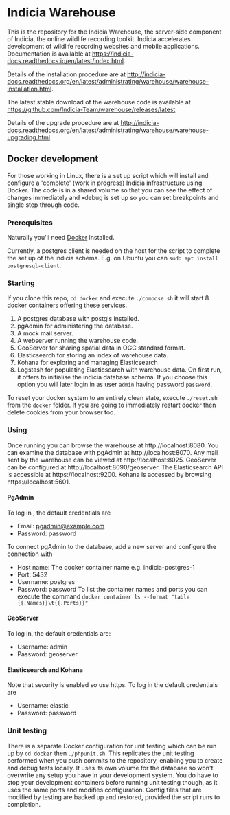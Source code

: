# Indicia Warehouse

This is the repository for the Indicia Warehouse, the server-side component of Indicia, the online wildlife recording
toolkit. Indicia accelerates development of wildlife recording websites and mobile applications. Documentation is
available at https://indicia-docs.readthedocs.io/en/latest/index.html.

Details of the installation procedure are at
http://indicia-docs.readthedocs.org/en/latest/administrating/warehouse/warehouse-installation.html.

The latest stable download of the warehouse code is available at https://github.com/Indicia-Team/warehouse/releases/latest

Details of the upgrade procedure are at
http://indicia-docs.readthedocs.org/en/latest/administrating/warehouse/warehouse-upgrading.html.

## Docker development
For those working in Linux, there is a set up script which will install
and configure a 'complete' (work in progress) Indicia infrastructure using
Docker. The code is in a shared volume so that you can see the effect of
changes immediately and xdebug is set up so you can set breakpoints and
single step through code.

### Prerequisites
Naturally you'll need [Docker](https://docs.docker.com/engine/install/) installed.

Currently, a postgres client is needed on the host for the script to complete the set
up of the indicia schema. E.g. on Ubuntu you can
`sudo apt install postgresql-client`.

### Starting
If you clone this repo, `cd docker` and execute `./compose.sh` it will start
8 docker containers offering these services.
1. A postgres database with postgis installed.
1. pgAdmin for administering the database.
1. A mock mail server.
1. A webserver running the warehouse code.
1. GeoServer for sharing spatial data in OGC standard format.
1. Elasticsearch for storing an index of warehouse data.
1. Kohana for exploring and managing Elasticsearch
1. Logstash for populating Elasticsearch with warehouse data.
On first run, it offers to initialise the indicia database schema.
If you choose this option you will later login in as user `admin` having
password `password`.

To reset your docker system to an entirely clean state, execute `./reset.sh`
from the `docker` folder.
If you are going to immediately restart docker then delete cookies from
your browser too.

### Using
Once running you can browse the warehouse at http://localhost:8080.
You can examine the database with pgAdmin at http://localhost:8070.
Any mail sent by the warehouse can be viewed at http://localhost:8025.
GeoServer can be configured at http://localhost:8090/geoserver.
The Elasticsearch API is accessible at https://localhost:9200.
Kohana is accessed by browsing https://localhost:5601.

#### PgAdmin
To log in , the default credentials are
 - Email: pgadmin@example.com
 - Password: password

To connect pgAdmin to the database, add a new server and configure the
connection with
 - Host name: The docker container name e.g. indicia-postgres-1
 - Port: 5432
 - Username: postgres
 - Password: password
To list the container names and ports you can execute the command
`docker container ls --format "table {{.Names}}\t{{.Ports}}"`

#### GeoServer
To log in, the default credentials are:
 - Username: admin
 - Password: geoserver

#### Elasticsearch and Kohana
Note that security is enabled so use https. To log in the default credentials
are
 - Username: elastic
 - Password: password

### Unit testing
There is a separate Docker configuration for unit testing which can be
run up by `cd docker` then `./phpunit.sh`. This replicates the unit
testing performed when you push commits to the repository, enabling you
to create and debug tests locally. It uses its own volume for the database
so won't overwrite any setup you have in your development system. You do have to
stop your development containers before running unit testing though, as it uses
the same ports and modifies configuration. Config files that are modified by 
testing are backed up and restored, provided the script runs to completion.
